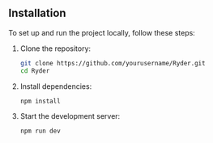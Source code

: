 ## Installation
To set up and run the project locally, follow these steps:

1. Clone the repository:
   ```sh
   git clone https://github.com/yourusername/Ryder.git
   cd Ryder
   ```

2. Install dependencies:
   ```sh
   npm install
   ```

3. Start the development server:
   ```sh
   npm run dev
   ```

<!-- ## Scripts
The following scripts are available in `package.json`:
- `npm run dev` – Starts the development server
- `npm run build` – Builds the project for production
- `npm run lint` – Runs ESLint for code quality checks
- `npm run format` – Formats the code using Prettier -->
